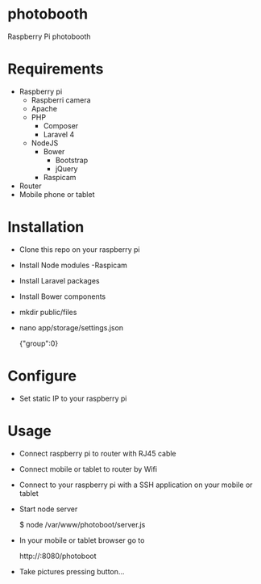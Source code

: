 photobooth
==========

Raspberry Pi photobooth

# Requirements

- Raspberry pi
	- Raspberri camera
	- Apache
	- PHP
		- Composer
		- Laravel 4
	- NodeJS
		- Bower
			- Bootstrap
			- jQuery
		- Raspicam
- Router
- Mobile phone or tablet

# Installation

- Clone this repo on your raspberry pi
- Install Node modules
	-Raspicam
- Install Laravel packages
- Install Bower components

- mkdir public/files
- nano app/storage/settings.json

	{"group":0}

# Configure

- Set static IP to your raspberry pi

# Usage

- Connect raspberry pi to router with RJ45 cable
- Connect mobile or tablet to router by Wifi
- Connect to your raspberry pi with a SSH application on your mobile or tablet
- Start node server

	$ node /var/www/photoboot/server.js

- In your mobile or tablet browser go to 

	http://<static ip>:8080/photoboot

- Take pictures pressing button...
